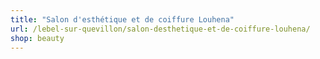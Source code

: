 ```yaml
---
title: "Salon d'esthétique et de coiffure Louhena"
url: /lebel-sur-quevillon/salon-desthetique-et-de-coiffure-louhena/
shop: beauty
---
```

